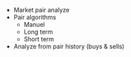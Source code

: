 - Market pair analyze
- Pair algorithms
    - Manuel
    - Long term
    - Short term
- Analyze from pair history (buys & sells)
